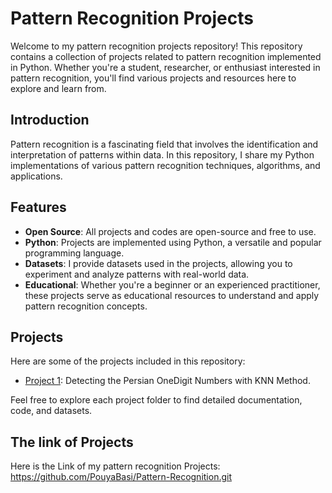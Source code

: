# Pattern Recognition Projects

Welcome to my pattern recognition projects repository! This repository contains a collection of projects related to pattern recognition implemented in Python. Whether you're a student, researcher, or enthusiast interested in pattern recognition, you'll find various projects and resources here to explore and learn from.

## Introduction

Pattern recognition is a fascinating field that involves the identification and interpretation of patterns within data. In this repository, I share my Python implementations of various pattern recognition techniques, algorithms, and applications.

## Features

- **Open Source**: All projects and codes are open-source and free to use.
- **Python**: Projects are implemented using Python, a versatile and popular programming language.
- **Datasets**: I provide datasets used in the projects, allowing you to experiment and analyze patterns with real-world data.
- **Educational**: Whether you're a beginner or an experienced practitioner, these projects serve as educational resources to understand and apply pattern recognition concepts.

## Projects

Here are some of the projects included in this repository:

- [Project 1](/Persian-oneDigit-number): Detecting the Persian OneDigit Numbers with KNN Method.

Feel free to explore each project folder to find detailed documentation, code, and datasets.


## The link of Projects

Here is the Link of my pattern recognition Projects:
                https://github.com/PouyaBasi/Pattern-Recognition.git

